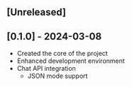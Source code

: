 ## [Unreleased]

## [0.1.0] - 2024-03-08

- Created the core of the project
- Enhanced development environment
- Chat API integration
  - JSON mode support

